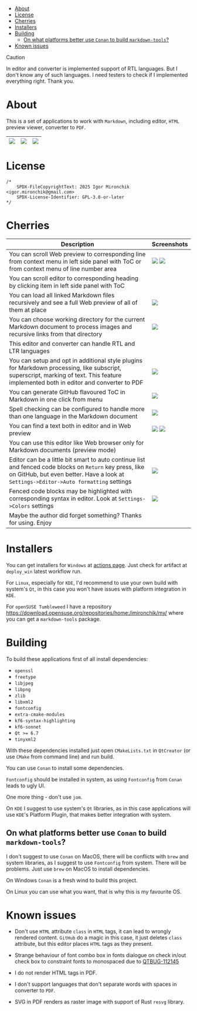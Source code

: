 * [About](#about)
* [License](#license)
* [Cherries](#cherries)
* [Installers](#installers)
* [Building](#building)
  * [On what platforms better use `Conan` to build `markdown-tools`?](#on-what-platforms-better-use-conan-to-build-markdown-tools)
* [Known issues](#known-issues)

> [!CAUTION]
>
> In editor and converter is implemented support of RTL languages. But I don't know any of such
> languages. I need testers to check if I implemented everything right. Thank you.

# About

This is a set of applications to work with `Markdown`, including editor, `HTML`
preview viewer, converter to `PDF`.


| ![](doc/editor.png) | ![](doc/converter.png) | ![](doc/viewer.png) |
| --- | --- | --- |

# License

```
/*
    SPDX-FileCopyrightText: 2025 Igor Mironchik <igor.mironchik@gmail.com>
    SPDX-License-Identifier: GPL-3.0-or-later
*/
```

# Cherries

| Description | Screenshots |
|---|---|
| You can scroll Web preview to corresponding line from context menu in left side panel with ToC or from context menu of line number area | ![](./doc/scroll_from_toc.png) ![](./doc/scroll_from_line.png) |
| You can scroll editor to corresponding heading by clicking item in left side panel with ToC | |
| You can load all linked Markdown files recursively and see a full Web preview of all of them at place | ![](./doc/load_all.png) |
| You can choose working directory for the current Markdown document to process images and recursive links from that directory | ![](./doc/wd.png) |
| This editor and converter can handle RTL and LTR languages | |
| You can setup and opt in additional style plugins for Markdown processing, like subscript, superscript, marking of text. This feature implemented both in editor and converter to PDF | ![](./doc/options.png) |
| You can generate GitHub flavoured ToC in Markdown in one click from menu | ![](./doc/add_toc.png) |
| Spell checking can be configured to handle more than one language in the Markdown document |  ![](./doc/spelling.png) |
| You can find a text both in editor and in Web preview | ![](./doc/find_in_editor.png) ![](./doc/find_in_web.png) |
| You can use this editor like Web browser only for Markdown documents (preview mode) | |
| Editor can be a little bit smart to auto continue list and fenced code blocks on `Return` key press, like on GitHub, but even better. Have a look at `Settings->Editor->Auto formatting` settings | ![](./doc/auto-list.gif) |
| Fenced code blocks may be highlighted with corresponding syntax in editor. Look at `Settings->Colors` settings | ![](./doc/code_highlighting.png) |
| Maybe the author did forget something? Thanks for using. Enjoy | |

# Installers

You can get installers for `Windows` at
[actions page](https://github.com/igormironchik/markdown-tools/actions). Just check
for artifact at `deploy_win` latest workflow run.

For `Linux`, especially for `KDE`, I'd recommend to use your own build with system's
`Qt`, in this case you won't have issues with platform integration in `KDE`.

For `openSUSE Tumbleweed` I have a repository https://download.opensuse.org/repositories/home:/imironchik/my/
where you can get a `markdown-tools` package.

# Building

To build these applications first of all install dependencies:

 * `openssl`
 * `freetype`
 * `libjpeg`
 * `libpng`
 * `zlib`
 * `libxml2`
 * `fontconfig`
 * `extra-cmake-modules`
 * `kf6-syntax-highlighting`
 * `kf6-sonnet`
 * `Qt >= 6.7`
 * `tinyxml2`

With these dependencies installed just open `CMakeLists.txt` in `QtCreator`
(or use `CMake` from command line) and run build.

You can use `Conan` to install some dependencies.

`Fontconfig` should be installed in system, as using `Fontconfig` from `Conan` leads to ugly UI.

One more thing - don't use `jom`.

On `KDE` I suggest to use system's `Qt` libraries, as in this case applications will use
`KDE`'s Platform Plugin, that makes better integration with system.

## On what platforms better use `Conan` to build `markdown-tools`?

I don't suggest to use `Conan` on MacOS, there will be conflicts with `brew` and system libraries,
as I suggest to use `Fontconfig` from system. There will be problems. Just use `brew` on MacOS to
install dependencies.

On Windows `Conan` is a fresh wind to build this project.

On Linux you can use what you want, that is why this is my favourite OS.

# Known issues

* Don't use `HTML` attribute `class` in `HTML` tags, it can lead to wrongly rendered content.
`GitHub` do a magic in this case, it just deletes `class` attribute, but this editor places
`HTML` tags as they present.

* Strange behaviour of font combo box in fonts dialogue on check in/out check box to constraint
fonts to monospaced due to [QTBUG-112145](https://bugreports.qt.io/browse/QTBUG-112145)

* I do not render HTML tags in PDF.

* I don't support languages that don't separate words
with spaces in converter to `PDF`.

* SVG in PDF renders as raster image with support of Rust `resvg` library.
